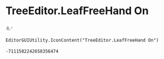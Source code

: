 # TreeEditor.LeafFreeHand On
![](/img/TreeEditor.LeafFreeHand%20On.png)

``` CSharp
EditorGUIUtility.IconContent("TreeEditor.LeafFreeHand On")
```
```
-7111582242658356474
```
